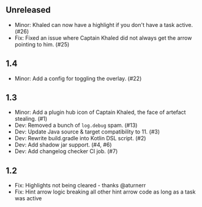 ## Unreleased

- Minor: Khaled can now have a highlight if you don't have a task active. (#26)
- Fix: Fixed an issue where Captain Khaled did not always get the arrow pointing to him. (#25)

## 1.4

- Minor: Add a config for toggling the overlay. (#22)

## 1.3

- Minor: Add a plugin hub icon of Captain Khaled, the face of artefact stealing. (#1)
- Dev: Removed a bunch of `log.debug` spam. (#13)
- Dev: Update Java source & target compatibility to 11. (#3)
- Dev: Rewrite build.gradle into Kotlin DSL script. (#2)
- Dev: Add shadow jar support. (#4, #6)
- Dev: Add changelog checker CI job. (#7)

## 1.2

- Fix: Highlights not being cleared - thanks @aturnerr
- Fix: Hint arrow logic breaking all other hint arrow code as long as a task was active
